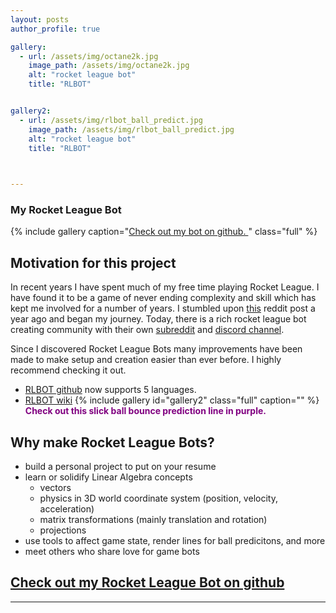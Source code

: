 ```yaml
---
layout: posts
author_profile: true

gallery:
  - url: /assets/img/octane2k.jpg
    image_path: /assets/img/octane2k.jpg
    alt: "rocket league bot"
    title: "RLBOT"


gallery2:
  - url: /assets/img/rlbot_ball_predict.jpg 
    image_path: /assets/img/rlbot_ball_predict.jpg 
    alt: "rocket league bot"
    title: "RLBOT"


  
---
```


### My Rocket League Bot



{% include gallery caption="[Check out my bot on github. ](https://github.com/kicksent/my_rlbot)" class="full" %}

## Motivation for this project

In recent years I have spent much of my free time playing Rocket League. I have found it to be a game of never ending complexity and skill which has kept me involved for a number of years. I stumbled upon [this][1] reddit post a year ago and began my journey. Today, there is a rich rocket league bot creating community with their own [subreddit][2] and [discord channel][3]. 

Since I discovered Rocket League Bots many improvements have been made to make setup and creation easier than ever before. I highly recommend checking it out.
* [RLBOT github][4] now supports 5 languages. 
* [RLBOT wiki][5]
{% include gallery id="gallery2" class="full" caption="" %}
**<span style="color:purple"> Check out this slick ball bounce prediction line in purple.</span>**


## Why make Rocket League Bots?

- build a personal project to put on your resume
- learn or solidify Linear Algebra concepts
  - vectors
  - physics in 3D world coordinate system (position, velocity, acceleration)
  - matrix transformations (mainly translation and rotation)
  - projections
- use tools to affect game state, render lines for ball predicitons, and more
- meet others who share love for game bots

## [Check out my Rocket League Bot on github][6]




[1]: <https://www.reddit.com/r/RocketLeague/comments/6wcviq/how_to_create_a_rocket_league_bot/>
[2]: <https://www.reddit.com/r/RocketLeagueBots/>
[3]: <https://discordapp.com/invite/q9pbsWz>
[4]: <https://github.com/RLBot/RLBot>
[5]: <https://github.com/RLBot/RLBot/wiki>
[6]: <https://github.com/kicksent/my_rlbot>






<!-- ## TODO 3/25/2019

* ATBA improvements
* Aerial progress
* Time to touch calculations -->

------------------


















[1]: <https://www.reddit.com/r/RocketLeague/comments/6wcviq/how_to_create_a_rocket_league_bot/>
[2]: <https://www.reddit.com/r/RocketLeagueBots/>
[3]: <https://discord.gg/q9pbsWz>
[4]: <https://github.com/RLBot/RLBot>
[5]: <https://github.com/RLBot/RLBot/wiki>
